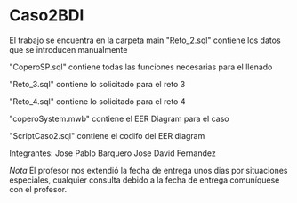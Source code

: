 # Caso2BDI

El trabajo se encuentra en la carpeta main
"Reto_2.sql"          contiene los datos que se introducen manualmente 

"CoperoSP.sql"        contiene todas las funciones necesarias para el llenado

"Reto_3.sql"          contiene lo solicitado para el reto 3

"Reto_4.sql"          contiene lo solicitado para el reto 4

"coperoSystem.mwb"    contiene el EER Diagram para el caso

"ScriptCaso2.sql"     contiene el codifo del EER diagram

Integrantes:
Jose Pablo Barquero
Jose David Fernandez 

*Nota*
El profesor nos extendió la fecha de entrega unos dias
por situaciones especiales, cualquier consulta debido
a la fecha de entrega comuníquese con el profesor. 
